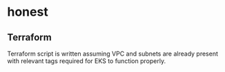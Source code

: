 # honest

## Terraform

Terraform script is written assuming VPC and subnets are already present with relevant tags required for EKS to function properly.
